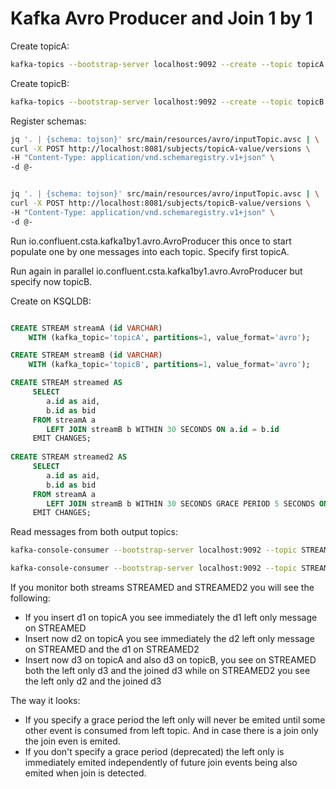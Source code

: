 # Kafka Avro Producer and Join 1 by 1

Create topicA:

```bash
kafka-topics --bootstrap-server localhost:9092 --create --topic topicA --partitions 1 --replication-factor 1
```

Create topicB:

```bash
kafka-topics --bootstrap-server localhost:9092 --create --topic topicB --partitions 1 --replication-factor 1
```

Register schemas:

```bash
jq '. | {schema: tojson}' src/main/resources/avro/inputTopic.avsc | \
curl -X POST http://localhost:8081/subjects/topicA-value/versions \
-H "Content-Type: application/vnd.schemaregistry.v1+json" \
-d @-


jq '. | {schema: tojson}' src/main/resources/avro/inputTopic.avsc | \
curl -X POST http://localhost:8081/subjects/topicB-value/versions \
-H "Content-Type: application/vnd.schemaregistry.v1+json" \
-d @-
```

Run io.confluent.csta.kafka1by1.avro.AvroProducer this once to start populate one by one messages into each topic.
Specify first topicA.

Run again in parallel io.confluent.csta.kafka1by1.avro.AvroProducer but specify now topicB.

Create on KSQLDB:

```sql

CREATE STREAM streamA (id VARCHAR)
    WITH (kafka_topic='topicA', partitions=1, value_format='avro');

CREATE STREAM streamB (id VARCHAR)
    WITH (kafka_topic='topicB', partitions=1, value_format='avro');

CREATE STREAM streamed AS
     SELECT 
        a.id as aid,
        b.id as bid
     FROM streamA a
        LEFT JOIN streamB b WITHIN 30 SECONDS ON a.id = b.id
     EMIT CHANGES;
     
CREATE STREAM streamed2 AS
     SELECT 
        a.id as aid,
        b.id as bid
     FROM streamA a
        LEFT JOIN streamB b WITHIN 30 SECONDS GRACE PERIOD 5 SECONDS ON a.id = b.id
     EMIT CHANGES;
```

Read messages from both output topics:

```bash
kafka-console-consumer --bootstrap-server localhost:9092 --topic STREAMED --from-beginning --property print.timestamp=true --property print.key=true --property print.value=true

kafka-console-consumer --bootstrap-server localhost:9092 --topic STREAMED2 --from-beginning --property print.timestamp=true --property print.key=true --property print.value=true
```

If you monitor both streams STREAMED and STREAMED2 you will see the following:

- If you insert d1 on topicA  you see immediately the d1 left only message on STREAMED
- Insert now d2 on topicA you see immediately the d2 left only message on STREAMED and the d1 on STREAMED2
- Insert now d3 on topicA and also d3 on topicB, you see on STREAMED both the left only d3 and the joined d3 while on STREAMED2 you see the left only d2 and the joined d3

The way it looks: 
- If you specify a grace period the left only will never be emited until some other event is consumed from left topic. And in case there is a join only the join even is emited.
- If you don't specify a grace period (deprecated) the left only is immediately emited independently of future join events being also emited when join is detected.
